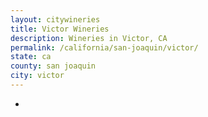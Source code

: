 ```yaml
---
layout: citywineries
title: Victor Wineries
description: Wineries in Victor, CA
permalink: /california/san-joaquin/victor/
state: ca
county: san joaquin
city: victor
---
```

-
